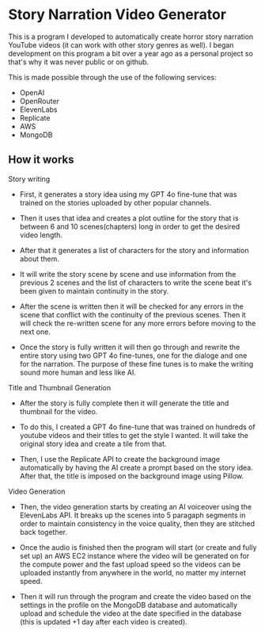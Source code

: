 
# Story Narration Video Generator

This is a program I developed to automatically create horror story narration YouTube videos (it can work with other story genres as well). I began development on this program a bit over a year ago as a personal project so that's why it was never public or on github.

This is made possible through the use of the following services:

- OpenAI
- OpenRouter
- ElevenLabs
- Replicate
- AWS
- MongoDB

## How it works

Story writing

- First, it generates a story idea using my GPT 4o fine-tune that was trained on the stories uploaded by other popular channels.

- Then it uses that idea and creates a plot outline for the story that is between 6 and 10 scenes(chapters) long in order to get the desired video length.

- After that it generates a list of characters for the story and information about them.

- It will write the story scene by scene and use information from the previous 2 scenes and the list of characters to write the scene beat it's been given to maintain continuity in the story.

- After the scene is written then it will be checked for any errors in the scene that conflict with the continuity of the previous scenes. Then it will check the re-written scene for any more errors before moving to the next one.

- Once the story is fully written it will then go through and rewrite the entire story using two GPT 4o fine-tunes, one for the dialoge and one for the narration. The purpose of these fine tunes is to make the writing sound more human and less like AI.

Title and Thumbnail Generation

- After the story is fully complete then it will generate the title and thumbnail for the video.

- To do this, I created a GPT 4o fine-tune that was trained on hundreds of youtube videos and their titles to get the style I wanted. It will take the original story idea and create a tile from that.

- Then, I use the Replicate API to create the background image automatically by having the AI create a prompt based on the story idea. After that, the title is imposed on the background image using Pillow.

Video Generation

- Then, the video generation starts by creating an AI voiceover using the ElevenLabs API. It breaks up the scenes into 5 paragaph segments in order to maintain consistency in the voice quality, then they are stitched back together.

- Once the audio is finished then the program will start (or create and fully set up) an AWS EC2 instance where the video will be generated on for the compute power and the fast upload speed so the videos can be uploaded instantly from anywhere in the world, no matter my internet speed.

- Then it will run through the program and create the video based on the settings in the profile on the MongoDB database and automatically upload and schedule the video at the date specified in the database (this is updated +1 day after each video is created).
